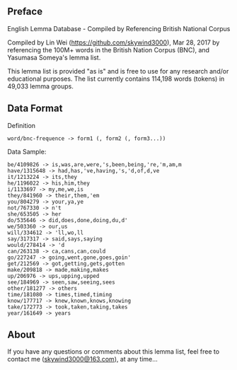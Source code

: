 ## Preface

English Lemma Database - Compiled by Referencing British National Corpus

Compiled by Lin Wei (https://github.com/skywind3000), Mar 28, 2017 by referencing the 100M+ words in the British Nation Corpus (BNC), and Yasumasa Someya's lemma list.

This lemma list is provided "as is" and is free to use for any research and/or educational purposes. The list currently contains 114,198 words (tokens) in 49,033 lemma groups. 


## Data Format

Definition

```text
word/bnc-frequence -> form1 (, form2 (, form3...))
```

Data Sample:
```text
be/4109826 -> is,was,are,were,'s,been,being,'re,'m,am,m
have/1315648 -> had,has,'ve,having,'s,'d,of,d,ve
it/1213224 -> its,they
he/1196022 -> his,him,they
i/1133697 -> my,me,we,is
they/841960 -> their,them,'em
you/804279 -> your,ya,ye
not/767330 -> n't
she/653505 -> her
do/535646 -> did,does,done,doing,du,d'
we/503360 -> our,us
will/334612 -> 'll,wo,ll
say/317317 -> said,says,saying
would/278414 -> 'd
can/263138 -> ca,cans,can,could
go/227247 -> going,went,gone,goes,goin'
get/212569 -> got,getting,gets,gotten
make/209818 -> made,making,makes
up/206976 -> ups,upping,upped
see/184969 -> seen,saw,seeing,sees
other/181277 -> others
time/181080 -> times,timed,timing
know/177717 -> knew,known,knows,knowing
take/172773 -> took,taken,taking,takes
year/161649 -> years
```


## About

If you have any questions or comments about this lemma list, feel free to contact me (skywind3000@163.com), at any time...

